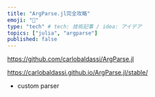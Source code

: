 ```yaml
---
title: "ArgParse.jl完全攻略"
emoji: "👾"
type: "tech" # tech: 技術記事 / idea: アイデア
topics: ["julia", "argparse"]
published: false
---
```


<https://github.com/carlobaldassi/ArgParse.jl>

<https://carlobaldassi.github.io/ArgParse.jl/stable/>

<!-- example 1: minimal options/arguments, auto-generated help/version -->
<!-- example 2: add some flags and the help lines for options -->
<!-- example 3: version information, default values, options with types and variable number of arguments -->
<!-- example 4: dest_name, metavar, range_tester, alternative actions, epilog with examples -->
<!-- example 5: manual help/version, import another parser -->
<!-- example 6: commands & subtables -->
<!-- example 7: argument groups -->
<!-- example 8: mutually exclusive and required groups -->

- custom parser
